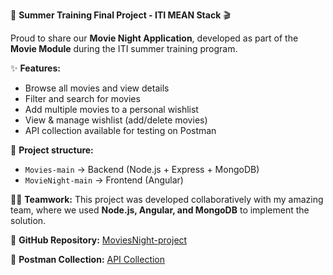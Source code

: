 🚀 **Summer Training Final Project - ITI MEAN Stack** 🎬

Proud to share our **Movie Night Application**, developed as part of the **Movie Module** during the ITI summer training program.

✨ **Features:**

* Browse all movies and view details
* Filter and search for movies
* Add multiple movies to a personal wishlist
* View & manage wishlist (add/delete movies)
* API collection available for testing on Postman

📂 **Project structure:**

* `Movies-main` → Backend (Node.js + Express + MongoDB)
* `MovieNight-main` → Frontend (Angular)

👨‍💻 **Teamwork:**
This project was developed collaboratively with my amazing team, where we used **Node.js, Angular, and MongoDB** to implement the solution.

🔗 **GitHub Repository:**
[MoviesNight-project](https://github.com/MalakMHemdan/MoviesNight-project)

🔗 **Postman Collection:**
[API Collection](https://www.postman.com/aishafathy647/workspace/pojects/collection/47835310-2602e6f4-bbaf-475a-95b1-01b85c228c00?action=share&creator=47835310)
